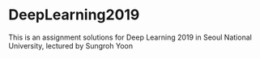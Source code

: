# DeepLearning2019
This is an assignment solutions for Deep Learning 2019 in Seoul National University, lectured by Sungroh Yoon
